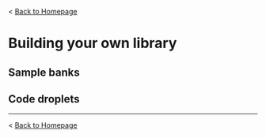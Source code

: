 < [Back to Homepage](../../..)

# Building your own library

## Sample banks

## Code droplets

---

< [Back to Homepage](../../..)
